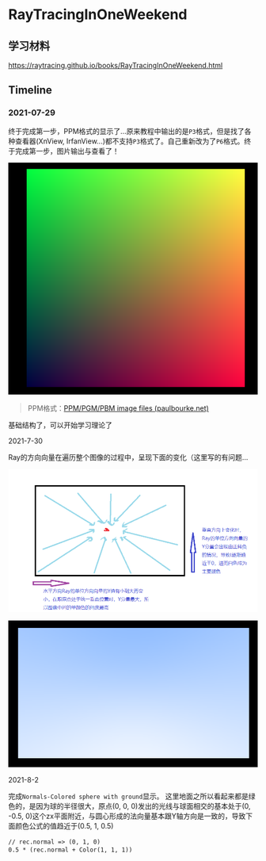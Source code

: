 # RayTracingInOneWeekend

## 学习材料

https://raytracing.github.io/books/RayTracingInOneWeekend.html

## Timeline

### 2021-07-29

终于完成第一步，PPM格式的显示了...原来教程中输出的是`P3`格式，但是找了各种查看器(XnView, IrfanView...)都不支持`P3`格式了。自己重新改为了`P6`格式。终于完成第一步，图片输出与查看了！

![ppm-p6.png](./attachments/ppm-p6.png)

> PPM格式：[PPM/PGM/PBM image files (paulbourke.net)](http://paulbourke.net/dataformats/ppm/)



基础结构了，可以开始学习理论了



2021-7-30

Ray的方向向量在遍历整个图像的过程中，呈现下面的变化（这里写的有问题...

![ray-vary.png](./attachments/ray-vary.png)



![blue_white_gradient.png](./attachments/blue_white_gradient.png)

2021-8-2

完成`Normals-Colored sphere with ground`显示。 这里地面之所以看起来都是绿色的，是因为球的半径很大，原点(0,  0, 0)发出的光线与球面相交的基本处于(0, -0.5, 0)这个zx平面附近，与圆心形成的法向量基本跟Y轴方向是一致的，导致下面颜色公式的值趋近于(0.5, 1, 0.5)

```
// rec.normal => (0, 1, 0)
0.5 * (rec.normal + Color(1, 1, 1))
```

